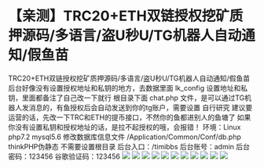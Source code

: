 # 【亲测】TRC20+ETH双链授权挖矿质押源码/多语言/盗U秒U/TG机器人自动通知/假鱼苗

TRC20+ETH双链授权挖矿质押源码/多语言/盗U秒U/TG机器人自动通知/假鱼苗
后台好像没有设置授权地址和私钥的地方，去数据里面 lk\_config 设置地址和私钥，里面都备注了自己改一下就行
根目录下面 chat.php 文件，是可以通过TG机器人发消息的，有鱼授权后会自动发送到你的tg账户，需要设置 自行研究
建议要运营的话，先改一下TRC和ETH的提币接口，不然你的鱼都进别人的鱼塘了
如果你没有设置私钥和授权地址的话，是拉不起授权的哦，会报错！
环境：Linux php7.2 mysql5.6
修改数据库信息文件 /Application/Common/Conf/db.php
thinkPHP伪静态 不需要设置根目录
后台入口：/timibbs
后台账号：admin
后台密码：123456
谷歌验证码：123456
[![](https://wukongymw.com/wp-content/uploads/2023/05/1683053771-3e903564046e232.png)](https://wukongymw.com/wp-content/uploads/2023/05/1683053771-3e903564046e232.png)
[![](https://wukongymw.com/wp-content/uploads/2023/05/1683053772-10f8fa110674454.png)](https://wukongymw.com/wp-content/uploads/2023/05/1683053772-10f8fa110674454.png)
[![](https://wukongymw.com/wp-content/uploads/2023/05/1683053773-8f8d863dbc33d8f.png)](https://wukongymw.com/wp-content/uploads/2023/05/1683053773-8f8d863dbc33d8f.png)
[![](https://wukongymw.com/wp-content/uploads/2023/05/1683053774-9362c9b840fcfa3.png)](https://wukongymw.com/wp-content/uploads/2023/05/1683053774-9362c9b840fcfa3.png)
[![](https://wukongymw.com/wp-content/uploads/2023/05/1683053776-47adb0c272c2278.png)](https://wukongymw.com/wp-content/uploads/2023/05/1683053776-47adb0c272c2278.png)
[![](https://wukongymw.com/wp-content/uploads/2023/05/1683053777-4eb311378c4ebda.png)](https://wukongymw.com/wp-content/uploads/2023/05/1683053777-4eb311378c4ebda.png)
[![](https://wukongymw.com/wp-content/uploads/2023/05/1683053779-33f63131920dccb.png)](https://wukongymw.com/wp-content/uploads/2023/05/1683053779-33f63131920dccb.png)
[![](https://wukongymw.com/wp-content/uploads/2023/05/1683053780-8a1be42d6ade765.png)](https://wukongymw.com/wp-content/uploads/2023/05/1683053780-8a1be42d6ade765.png)
[![](https://wukongymw.com/wp-content/uploads/2023/05/1683053781-90f03caea82166b.png)](https://wukongymw.com/wp-content/uploads/2023/05/1683053781-90f03caea82166b.png)
[![](https://wukongymw.com/wp-content/uploads/2023/05/1683053782-fb886b7a76c97c0.png)](https://wukongymw.com/wp-content/uploads/2023/05/1683053782-fb886b7a76c97c0.png)
[![](https://wukongymw.com/wp-content/uploads/2023/05/1683053783-c21904c009bcd96.png)](https://wukongymw.com/wp-content/uploads/2023/05/1683053783-c21904c009bcd96.png)
